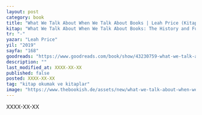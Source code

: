 ```yaml
---
layout: post
category: book
title: "What We Talk About When We Talk About Books | Leah Price (Kitap)"
kitap: "What We Talk About When We Talk About Books: The History and Future of Reading"
tr: "-"
yazar: "Leah Price"
yil: "2019"
sayfa: "168"
goodreads: "https://www.goodreads.com/book/show/43230759-what-we-talk-about-when-we-talk-about-books"
description: ""
last_modified_at: XXXX-XX-XX
published: false
posted: XXXX-XX-XX
tag: "kitap okumak ve kitaplar"
image: "https://www.thebookish.de/assets/new/what-we-talk-about-when-we-talk-about-books.jpg"
---
```


XXXX-XX-XX


